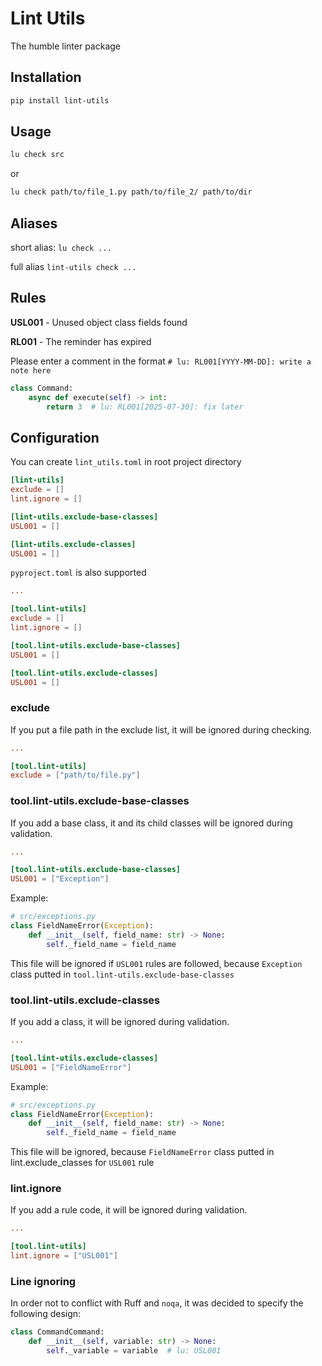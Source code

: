 # Lint Utils

The humble linter package

## Installation

```bash
pip install lint-utils
```

## Usage

```bash
lu check src
```

or

```bash
lu check path/to/file_1.py path/to/file_2/ path/to/dir
```

## Aliases

short alias: `lu check ...`

full alias `lint-utils check ...`

## Rules

**USL001** - Unused object class fields found

**RL001** - The reminder has expired

Please enter a comment in the format `# lu: RL001[YYYY-MM-DD]: write a note here`

```python
class Command:
    async def execute(self) -> int:
        return 3  # lu: RL001[2025-07-30]: fix later
```

## Configuration

You can create `lint_utils.toml` in root project directory

```toml
[lint-utils]
exclude = []
lint.ignore = []

[lint-utils.exclude-base-classes]
USL001 = []

[lint-utils.exclude-classes]
USL001 = []
```

`pyproject.toml` is also supported

```toml
...

[tool.lint-utils]
exclude = []
lint.ignore = []

[tool.lint-utils.exclude-base-classes]
USL001 = []

[tool.lint-utils.exclude-classes]
USL001 = []
```

### exclude

If you put a file path in the exclude list, it will be ignored during checking.

```toml
...

[tool.lint-utils]
exclude = ["path/to/file.py"]
```

### tool.lint-utils.exclude-base-classes

If you add a base class, it and its child classes will be ignored during validation.

```toml
...

[tool.lint-utils.exclude-base-classes]
USL001 = ["Exception"]
```

Example:

```py
# src/exceptions.py
class FieldNameError(Exception):
    def __init__(self, field_name: str) -> None:
        self._field_name = field_name
```

This file will be ignored if `USL001` rules are followed, because `Exception` class putted in `tool.lint-utils.exclude-base-classes`

### tool.lint-utils.exclude-classes

If you add a class, it will be ignored during validation.

```toml
...

[tool.lint-utils.exclude-classes]
USL001 = ["FieldNameError"]
```

Example:

```py
# src/exceptions.py
class FieldNameError(Exception):
    def __init__(self, field_name: str) -> None:
        self._field_name = field_name
```

This file will be ignored, because `FieldNameError` class putted in lint.exclude_classes for `USL001` rule

### lint.ignore

If you add a rule code, it will be ignored during validation.

```toml
...

[tool.lint-utils]
lint.ignore = ["USL001"]
```

### Line ignoring

In order not to conflict with Ruff and `noqa`, it was decided to specify the following design:

```python
class CommandCommand:
    def __init__(self, variable: str) -> None:
        self._variable = variable  # lu: USL001
```
